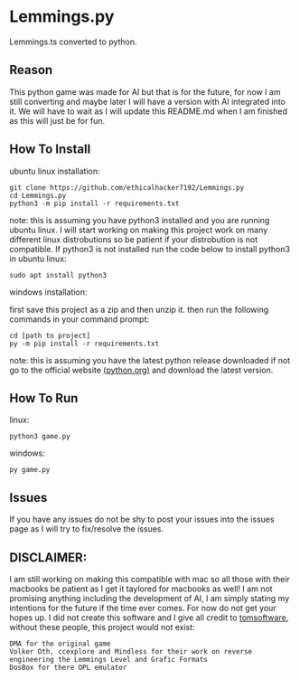 # Lemmings.py
Lemmings.ts converted to python.

## Reason
This python game was made for AI but that is for the future, for now I am still converting and maybe later I will have a version with AI integrated into it. We will have to wait as I will update this README.md when I am finished as this will just be for fun.

## How To Install
ubuntu linux installation:

    git clone https://github.com/ethicalhacker7192/Lemmings.py
    cd Lemmings.py
    python3 -m pip install -r requirements.txt

note:
this is assuming you have python3 installed and you are running ubuntu linux. I will start working on making this project work on many different linux distrobutions so be patient if your distrobution is not compatible. If python3 is not installed run the code below to install python3 in ubuntu linux:

    sudo apt install python3

windows installation:

first save this project as a zip and then unzip it. then run the following commands in your command prompt:

    cd [path to project]
    py -m pip install -r requirements.txt

note: this is assuming you have the latest python release downloaded if not go to the official website <a href="https://python.org/downloads">(python.org)</a> and download the latest version.
    
    
## How To Run
linux:

    python3 game.py
windows:

    py game.py


## Issues
If you have any issues do not be shy to post your issues into the issues page as I will try to fix/resolve the issues.

## DISCLAIMER: 
I am still working on making this compatible with mac so all those with their macbooks be patient as I get it taylored for macbooks as well!
I am not promising anything including the development of AI, I am simply stating my intentions for the future if the time ever comes. For now do not get your hopes up.
I did not create this software and I give all credit to <a href="https://github.com/tomsoftware">tomsoftware</a>, without these people, this project would not exist: 

    DMA for the original game
    Volker Oth, ccexplore and Mindless for their work on reverse engineering the Lemmings Level and Grafic Formats
    DosBox for there OPL emulator
